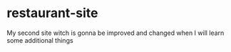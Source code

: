 # restaurant-site

My second site witch is gonna be improved and changed when I will learn some additional things
